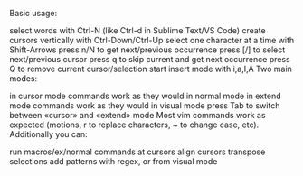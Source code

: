 Basic usage:

select words with Ctrl-N (like Ctrl-d in Sublime Text/VS Code)
create cursors vertically with Ctrl-Down/Ctrl-Up
select one character at a time with Shift-Arrows
press n/N to get next/previous occurrence
press [/] to select next/previous cursor
press q to skip current and get next occurrence
press Q to remove current cursor/selection
start insert mode with i,a,I,A
Two main modes:

in cursor mode commands work as they would in normal mode
in extend mode commands work as they would in visual mode
press Tab to switch between «cursor» and «extend» mode
Most vim commands work as expected (motions, r to replace characters, ~ to change case, etc). Additionally you can:

run macros/ex/normal commands at cursors
align cursors
transpose selections
add patterns with regex, or from visual mode


